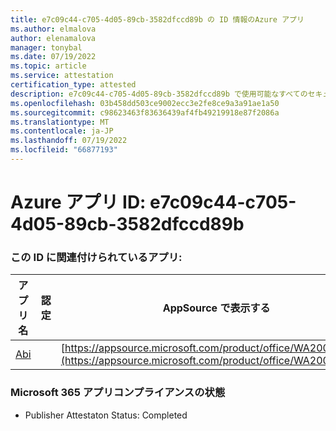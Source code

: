```yaml
---
title: e7c09c44-c705-4d05-89cb-3582dfccd89b の ID 情報のAzure アプリ
ms.author: elmalova
author: elenamalova
manager: tonybal
ms.date: 07/19/2022
ms.topic: article
ms.service: attestation
certification_type: attested
description: e7c09c44-c705-4d05-89cb-3582dfccd89b で使用可能なすべてのセキュリティとコンプライアンス情報。
ms.openlocfilehash: 03b458dd503ce9002ecc3e2fe8ce9a3a91ae1a50
ms.sourcegitcommit: c98623463f83636439af4fb49219918e87f2086a
ms.translationtype: MT
ms.contentlocale: ja-JP
ms.lasthandoff: 07/19/2022
ms.locfileid: "66877193"
---
```

# <a name="azure-app-id-e7c09c44-c705-4d05-89cb-3582dfccd89b"></a>Azure アプリ ID: e7c09c44-c705-4d05-89cb-3582dfccd89b


### <a name="apps-associated-with-this-id"></a>この ID に関連付けられているアプリ:
| **アプリ名** | **認定** | **AppSource で表示する** |
|--------------|---------------|-----------------------|
| [Abi](../forward/WA200003862.md) |  | [https://appsource.microsoft.com/product/office/WA200003862](https://appsource.microsoft.com/product/office/WA200003862) |

### <a name="microsoft-365-app-compliance-status"></a>Microsoft 365 アプリコンプライアンスの状態
- Publisher Attestaton Status: Completed
